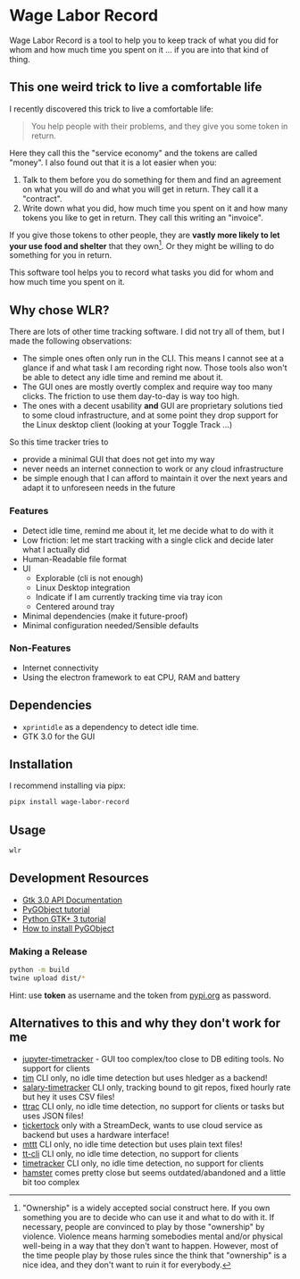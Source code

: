 # Wage Labor Record

Wage Labor Record is a tool to help you to keep track of what you did for whom 
and how much time you spent on it ... if you are into that kind of thing.

## This one weird trick to live a comfortable life

I recently discovered this trick to live a comfortable life:
> You help people with their problems, and they give you some token in return.

Here they call this the "service economy" and the tokens are called "money".
I also found out that it is a lot easier when you:
1. Talk to them before you do something for them and find an agreement on what you will do and what you will get in return. They call it a "contract".
2. Write down what you did, how much time you spent on it and how many tokens you like to get in return. They call this writing an "invoice".

If you give those tokens to other people, they are **vastly more likely to let your use food and shelter** that they own[^1].
Or they might be willing to do something for you in return.

This software tool helps you to record what tasks you did for whom and how much time you spent on it.

[^1]: "Ownership" is a widely accepted social construct here.
If you own something you are to decide who can use it and what to do with it.
If necessary, people are convinced to play by those "ownership" by violence.
Violence means harming somebodies mental and/or physical well-being in a way that they don't want to happen.
However, most of the time people play by those rules since the think that "ownership" is a nice idea, and they don't want to ruin it for everybody.

## Why chose WLR?

There are lots of other time tracking software. 
I did not try all of them, but I made the following observations:
- The simple ones often only run in the CLI. 
  This means I cannot see at a glance if and what task I am recording right now. 
  Those tools also won't be able to detect any idle time and remind me about it.
- The GUI ones are mostly overtly complex and require way too many clicks. 
  The friction to use them day-to-day is way too high.
- The ones with a decent usability **and** GUI are proprietary solutions tied to some
  cloud infrastructure, and at some point they drop support for the Linux desktop client 
  (looking at your Toggle Track ...)

So this time tracker tries to
- provide a minimal GUI that does not get into my way
- never needs an internet connection to work or any cloud infrastructure
- be simple enough that I can afford to maintain it over the next years 
  and adapt it to unforeseen needs in the future

### Features
- Detect idle time, remind me about it, let me decide what to do with it
- Low friction: let me start tracking with a single click and decide later what I actually did
- Human-Readable file format
- UI
  - Explorable (cli is not enough)
  - Linux Desktop integration
  - Indicate if I am currently tracking time via tray icon
  - Centered around tray
- Minimal dependencies (make it future-proof)
- Minimal configuration needed/Sensible defaults

### Non-Features
- Internet connectivity
- Using the electron framework to eat CPU, RAM and battery

## Dependencies
- `xprintidle` as a dependency to detect idle time.
- GTK 3.0 for the GUI

## Installation
I recommend installing via pipx:
```bash
pipx install wage-labor-record
```

## Usage

```bash
wlr
```

## Development Resources
- [Gtk 3.0 API Documentation](https://lazka.github.io/pgi-docs/Gtk-3.0)
- [PyGObject tutorial](https://pygobject.readthedocs.io/)
- [Python GTK+ 3 tutorial](https://python-gtk-3-tutorial.readthedocs.io)
- [How to install PyGObject](https://pygobject.readthedocs.io/en/latest/getting_started.html#ubuntu-getting-started)

### Making a Release

```bash
python -m build
twine upload dist/*
```
Hint: use __token__ as username and the token from [pypi.org](https://pypi.org/manage/account/token/) as password.

## Alternatives to this and why they don't work for me

- [jupyter-timetracker](https://pypi.org/project/jupyter-timetracker/) - GUI too complex/too close to DB editing tools. No support for clients
- [tim](https://github.com/MatthiasKauer/tim) CLI only, no idle time detection but uses hledger as a backend!
- [salary-timetracker](https://pypi.org/project/salary-timetracker/) CLI only, tracking bound to git repos, fixed hourly rate but hey it uses CSV files!
- [ttrac](https://pypi.org/project/ttrac/) CLI only, no idle time detection, no support for clients or tasks but uses JSON files!
- [tickertock](https://pypi.org/project/tickertock/) only with a StreamDeck, wants to use cloud service as backend but uses a hardware interface!
- [mttt](https://pypi.org/project/mttt/) CLI only, no idle time detection but uses plain text files!
- [tt-cli](https://github.com/a1fred/tt) CLI only, no idle time detection, no support for clients 
- [timetracker](https://pypi.org/project/timetracker/) CLI only, no idle time detection, no support for clients
- [hamster](https://github.com/projecthamster/hamster) comes pretty close but seems outdated/abandoned and a little bit too complex